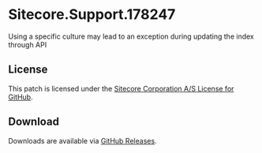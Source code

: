 # Sitecore.Support.178247
Using a specific culture may lead to an exception during updating the index through API

## License  
This patch is licensed under the [Sitecore Corporation A/S License for GitHub](https://github.com/sitecoresupport/Sitecore.Support.178247/blob/master/LICENSE).  

## Download  
Downloads are available via [GitHub Releases](https://github.com/sitecoresupport/Sitecore.Support.178247/releases).  
